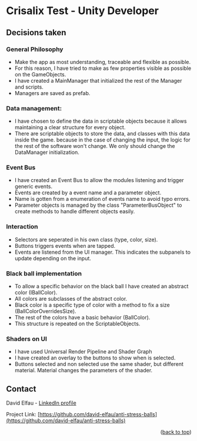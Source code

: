 # Crisalix Test - Unity Developer

## Decisions taken

### General Philosophy
 * Make the app as most understanding, traceable and flexible as possible.
 * For this reason, I have tried to make as few properties visible as possible on the GameObjects.
 * I have created a MainManager that initialized the rest of the Manager and scripts.
 * Managers are saved as prefab.


### Data management:
 * I have chosen to define the data in scriptable objects because it allows maintaining a clear structure for every object.
 * There are scriptable objects to store the data, and classes with this data inside the game. because in the case of changing the input, the logic for the rest of the software won't change. We only should change the DataManager initialization.

 
 ### Event Bus
 * I have created an Event Bus to allow the modules listening and trigger generic events.
 * Events are created by a event name and a parameter object.
 * Name is gotten from a enumeration of events name to avoid typo errors.
 * Parameter objects is managed by the class "ParameterBusObject" to create methods to handle different objects easily.
   
 ### Interaction
 * Selectors are seperated in his own class (type, color, size).
 * Buttons triggers events when are tapped.
 * Events are listened from the UI manager. This indicates the subpanels to update depending on the input.
 
 ### Black ball implementation
 * To allow a specific behavior on the black ball I have created an abstract color (IBallColor).
 * All colors are subclasses of the abstract color.
 * Black color is a specific type of color with a method to fix a size  (BallColorOverridesSize).
 * The rest of the colors have a basic behavior (BallColor).
* This structure is repeated on the ScriptableObjects.

 ### Shaders on UI
 * I have used Universal Render Pipeline and Shader Graph
 * I have created an overlay to the buttons to show when is selected.
 * Buttons selected and non selected use the same shader, but different material. Material changes the parameters of the shader.
 

## Contact

David Elfau - [LinkedIn profile](https://www.linkedin.com/in/delfau/)

Project Link: [https://github.com/david-elfau/anti-stress-balls](https://github.com/david-elfau/anti-stress-balls)

<p align="right">(<a href="#top">back to top</a>)</p>

